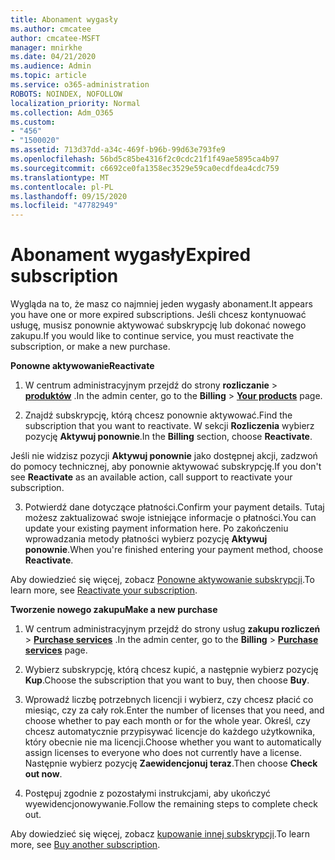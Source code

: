 ```yaml
---
title: Abonament wygasły
ms.author: cmcatee
author: cmcatee-MSFT
manager: mnirkhe
ms.date: 04/21/2020
ms.audience: Admin
ms.topic: article
ms.service: o365-administration
ROBOTS: NOINDEX, NOFOLLOW
localization_priority: Normal
ms.collection: Adm_O365
ms.custom:
- "456"
- "1500020"
ms.assetid: 713d37dd-a34c-469f-b96b-99d63e793fe9
ms.openlocfilehash: 56bd5c85be4316f2c0cdc21f1f49ae5895ca4b97
ms.sourcegitcommit: c6692ce0fa1358ec3529e59ca0ecdfdea4cdc759
ms.translationtype: MT
ms.contentlocale: pl-PL
ms.lasthandoff: 09/15/2020
ms.locfileid: "47782949"
---
```

# <a name="expired-subscription"></a><span data-ttu-id="233e5-102">Abonament wygasły</span><span class="sxs-lookup"><span data-stu-id="233e5-102">Expired subscription</span></span>

<span data-ttu-id="233e5-103">Wygląda na to, że masz co najmniej jeden wygasły abonament.</span><span class="sxs-lookup"><span data-stu-id="233e5-103">It appears you have one or more expired subscriptions.</span></span> <span data-ttu-id="233e5-104">Jeśli chcesz kontynuować usługę, musisz ponownie aktywować subskrypcję lub dokonać nowego zakupu.</span><span class="sxs-lookup"><span data-stu-id="233e5-104">If you would like to continue service, you must reactivate the subscription, or make a new purchase.</span></span>
  
<span data-ttu-id="233e5-105">**Ponowne aktywowanie**</span><span class="sxs-lookup"><span data-stu-id="233e5-105">**Reactivate**</span></span>
  
1. <span data-ttu-id="233e5-106">W centrum administracyjnym przejdź do strony **rozliczanie** \> **[produktów](https://go.microsoft.com/fwlink/p/?linkid=842054)** .</span><span class="sxs-lookup"><span data-stu-id="233e5-106">In the admin center, go to the **Billing** \> **[Your products](https://go.microsoft.com/fwlink/p/?linkid=842054)** page.</span></span>

2. <span data-ttu-id="233e5-107">Znajdź subskrypcję, którą chcesz ponownie aktywować.</span><span class="sxs-lookup"><span data-stu-id="233e5-107">Find the subscription that you want to reactivate.</span></span> <span data-ttu-id="233e5-108">W sekcji **Rozliczenia** wybierz pozycję **Aktywuj ponownie**.</span><span class="sxs-lookup"><span data-stu-id="233e5-108">In the **Billing** section, choose **Reactivate**.</span></span>

<span data-ttu-id="233e5-109">Jeśli nie widzisz pozycji **Aktywuj ponownie** jako dostępnej akcji, zadzwoń do pomocy technicznej, aby ponownie aktywować subskrypcję.</span><span class="sxs-lookup"><span data-stu-id="233e5-109">If you don't see **Reactivate** as an available action, call support to reactivate your subscription.</span></span>

3. <span data-ttu-id="233e5-110">Potwierdź dane dotyczące płatności.</span><span class="sxs-lookup"><span data-stu-id="233e5-110">Confirm your payment details.</span></span> <span data-ttu-id="233e5-111">Tutaj możesz zaktualizować swoje istniejące informacje o płatności.</span><span class="sxs-lookup"><span data-stu-id="233e5-111">You can update your existing payment information here.</span></span> <span data-ttu-id="233e5-112">Po zakończeniu wprowadzania metody płatności wybierz pozycję **Aktywuj ponownie**.</span><span class="sxs-lookup"><span data-stu-id="233e5-112">When you're finished entering your payment method, choose **Reactivate**.</span></span>

<span data-ttu-id="233e5-113">Aby dowiedzieć się więcej, zobacz [Ponowne aktywowanie subskrypcji](https://docs.microsoft.com/microsoft-365/commerce/subscriptions/reactivate-your-subscription).</span><span class="sxs-lookup"><span data-stu-id="233e5-113">To learn more, see [Reactivate your subscription](https://docs.microsoft.com/microsoft-365/commerce/subscriptions/reactivate-your-subscription).</span></span>

<span data-ttu-id="233e5-114">**Tworzenie nowego zakupu**</span><span class="sxs-lookup"><span data-stu-id="233e5-114">**Make a new purchase**</span></span>
  
1. <span data-ttu-id="233e5-115">W centrum administracyjnym przejdź do strony usług **zakupu rozliczeń** \> **[Purchase services](https://go.microsoft.com/fwlink/p/?linkid=868433)** .</span><span class="sxs-lookup"><span data-stu-id="233e5-115">In the admin center, go to the **Billing** \> **[Purchase services](https://go.microsoft.com/fwlink/p/?linkid=868433)** page.</span></span>

2. <span data-ttu-id="233e5-116">Wybierz subskrypcję, którą chcesz kupić, a następnie wybierz pozycję **Kup**.</span><span class="sxs-lookup"><span data-stu-id="233e5-116">Choose the subscription that you want to buy, then choose **Buy**.</span></span>

3. <span data-ttu-id="233e5-117">Wprowadź liczbę potrzebnych licencji i wybierz, czy chcesz płacić co miesiąc, czy za cały rok.</span><span class="sxs-lookup"><span data-stu-id="233e5-117">Enter the number of licenses that you need, and choose whether to pay each month or for the whole year.</span></span> <span data-ttu-id="233e5-118">Określ, czy chcesz automatycznie przypisywać licencje do każdego użytkownika, który obecnie nie ma licencji.</span><span class="sxs-lookup"><span data-stu-id="233e5-118">Choose whether you want to automatically assign licenses to everyone who does not currently have a license.</span></span> <span data-ttu-id="233e5-119">Następnie wybierz pozycję **Zaewidencjonuj teraz**.</span><span class="sxs-lookup"><span data-stu-id="233e5-119">Then choose **Check out now**.</span></span>

4. <span data-ttu-id="233e5-120">Postępuj zgodnie z pozostałymi instrukcjami, aby ukończyć wyewidencjonowywanie.</span><span class="sxs-lookup"><span data-stu-id="233e5-120">Follow the remaining steps to complete check out.</span></span>

<span data-ttu-id="233e5-121">Aby dowiedzieć się więcej, zobacz [kupowanie innej subskrypcji](https://docs.microsoft.com/microsoft-365/commerce/buy-another-subscription).</span><span class="sxs-lookup"><span data-stu-id="233e5-121">To learn more, see [Buy another subscription](https://docs.microsoft.com/microsoft-365/commerce/buy-another-subscription).</span></span>